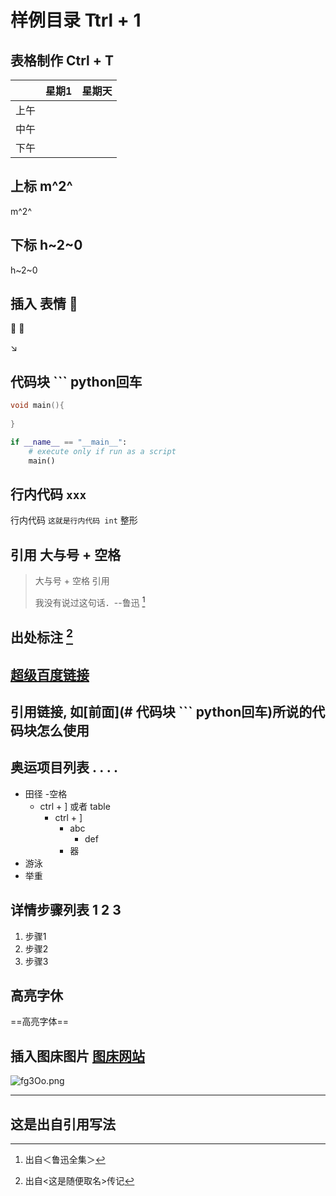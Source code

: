 # 样例目录  Ttrl + 1

## 表格制作 Ctrl + T

|      | 星期1 | 星期天 |
| ---- | ----- | :----: |
| 上午 |       |        |
| 中午 |       |        |
| 下午 |       |        |



## 上标 m^2^

m^2^



## 下标 h~2~0

h~2~0



## 插入 表情 :100:

:100:
:100:

:arrow_lower_right:



## 代码块 ``` python回车

``` c++
void main(){
    
}
```



``` python
if __name__ == "__main__":
    # execute only if run as a script
    main()
```



## 行内代码 `xxx`

 行内代码  `这就是行内代码 int` 整形



## 引用  大与号 + 空格

> 大与号 + 空格 引用
>
> 我没有说过这句话．--鲁迅 [^a]



## 出处标注   [^随便取名]



## [超级百度链接](http://www.baidu.com)





## 引用链接, 如[前面](# 代码块 ``` python回车)所说的代码块怎么使用





## 奥运项目列表  . . . . 

- 田径  -空格 
  - ctrl + ] 或者 table
    - ctrl + ]
      - abc
        - def
      - 器
- 游泳
- 举重



## 详情步骤列表 1 2 3

1. 步骤1
2. 步骤2
3. 步骤3



## 高亮字休

==高亮字体==





## 插入图床图片 [图床网站](https://imgloc.com/)

![fg3Oo.png](https://k62.kn3.net/15E2ECD1F.jpg)

---







## 这是出自引用写法

[^a]: 出自＜鲁迅全集＞
[^随便取名]: 出自<这是随便取名>传记




